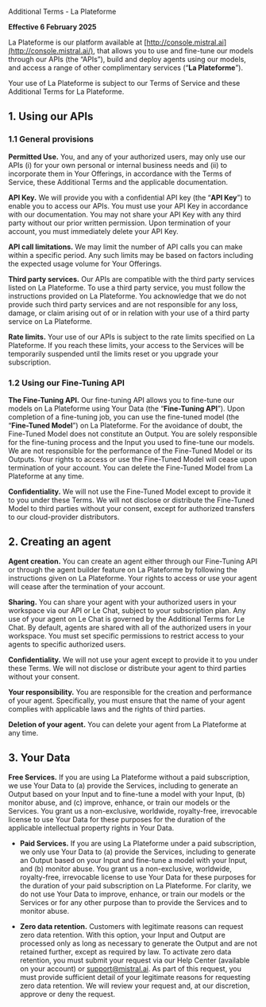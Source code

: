 Additional Terms - La Plateforme

**Effective 6 February 2025**

La Plateforme is our platform available at [http://console.mistral.ai](http://console.mistral.ai/), that allows you to use and fine-tune our models through our APIs (the “APIs”), build and deploy agents using our models, and access a range of other complimentary services (“**La Plateforme**”).

Your use of La Plateforme is subject to our Terms of Service and these Additional Terms for La Plateforme.

1\. Using our APIs
------------------

### 1.1 General provisions

**Permitted Use.** You, and any of your authorized users, may only use our APIs (i) for your own personal or internal business needs and (ii) to incorporate them in Your Offerings, in accordance with the Terms of Service, these Additional Terms and the applicable documentation.

**API Key.** We will provide you with a confidential API key (the “**API Key**”) to enable you to access our APIs. You must use your API Key in accordance with our documentation. You may not share your API Key with any third party without our prior written permission. Upon termination of your account, you must immediately delete your API Key.

**API call limitations.** We may limit the number of API calls you can make within a specific period. Any such limits may be based on factors including the expected usage volume for Your Offerings.

**Third party services.** Our APIs are compatible with the third party services listed on La Plateforme. To use a third party service, you must follow the instructions provided on La Plateforme. You acknowledge that we do not provide such third party services and are not responsible for any loss, damage, or claim arising out of or in relation with your use of a third party service on La Plateforme.

**Rate limits.** Your use of our APIs is subject to the rate limits specified on La Plateforme. If you reach these limits, your access to the Services will be temporarily suspended until the limits reset or you upgrade your subscription.

### 1.2 Using our Fine-Tuning API

**The Fine-Tuning API.** Our fine-tuning API allows you to fine-tune our models on La Plateforme using Your Data (the “**Fine-Tuning API**”). Upon completion of a fine-tuning job, you can use the fine-tuned model (the “**Fine-Tuned Model**”) on La Plateforme. For the avoidance of doubt, the Fine-Tuned Model does not constitute an Output. You are solely responsible for the fine-tuning process and the Input you used to fine-tune our models. We are not responsible for the performance of the Fine-Tuned Model or its Outputs. Your rights to access or use the Fine-Tuned Model will cease upon termination of your account. You can delete the Fine-Tuned Model from La Plateforme at any time.

**Confidentiality.** We will not use the Fine-Tuned Model except to provide it to you under these Terms. We will not disclose or distribute the Fine-Tuned Model to third parties without your consent, except for authorized transfers to our cloud-provider distributors.

2\. Creating an agent
---------------------

**Agent creation.** You can create an agent either through our Fine-Tuning API or through the agent builder feature on La Plateforme by following the instructions given on La Plateforme. Your rights to access or use your agent will cease after the termination of your account.

**Sharing.** You can share your agent with your authorized users in your workspace via our API or Le Chat, subject to your subscription plan. Any use of your agent on Le Chat is governed by the Additional Terms for Le Chat. By default, agents are shared with all of the authorized users in your workspace. You must set specific permissions to restrict access to your agents to specific authorized users.

**Confidentiality.** We will not use your agent except to provide it to you under these Terms. We will not disclose or distribute your agent to third parties without your consent.

**Your responsibility.** You are responsible for the creation and performance of your agent. Specifically, you must ensure that the name of your agent complies with applicable laws and the rights of third parties.

**Deletion of your agent.** You can delete your agent from La Plateforme at any time.

3\. Your Data
-------------

**Free Services.** If you are using La Plateforme without a paid subscription, we use Your Data to (a) provide the Services, including to generate an Output based on your Input and to fine-tune a model with your Input, (b) monitor abuse, and (c) improve, enhance, or train our models or the Services. You grant us a non-exclusive, worldwide, royalty-free, irrevocable license to use Your Data for these purposes for the duration of the applicable intellectual property rights in Your Data.

* **Paid Services.** If you are using La Plateforme under a paid subscription, we only use Your Data to (a) provide the Services, including to generate an Output based on your Input and fine-tune a model with your Input, and (b) monitor abuse. You grant us a non-exclusive, worldwide, royalty-free, irrevocable license to use Your Data for these purposes for the duration of your paid subscription on La Plateforme. For clarity, we do not use Your Data to improve, enhance, or train our models or the Services or for any other purpose than to provide the Services and to monitor abuse.
    
* **Zero data retention.** Customers with legitimate reasons can request zero data retention. With this option, your Input and Output are processed only as long as necessary to generate the Output and are not retained further, except as required by law. To activate zero data retention, you must submit your request via our Help Center (available on your account) or [support@mistral.ai](mailto:support@mistral.ai). As part of this request, you must provide sufficient detail of your legitimate reasons for requesting zero data retention. We will review your request and, at our discretion, approve or deny the request.